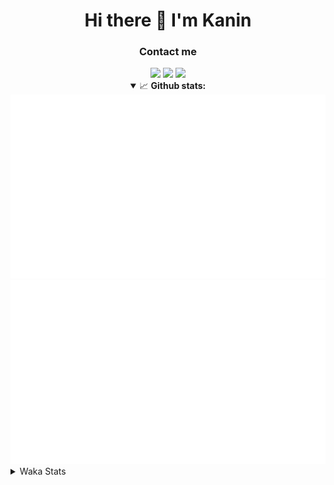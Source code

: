 <div align="center">
 <h1>Hi there 👋 I'm Kanin</h1>
 <h3>Contact me</h3>
 <a href="mailto:im@kanin.dev"><img src="https://img.shields.io/badge/gmail-%23D14836.svg?&style=for-the-badge&logo=gmail&logoColor=white"/></a>
 <a href="https://twitter.com/KaninDev"><img src="https://img.shields.io/badge/twitter-%231DA1F2.svg?&style=for-the-badge&logo=twitter&logoColor=white"/></a>
 <a href="https://www.linkedin.com/in/KaninDev"><img src="https://img.shields.io/badge/linkedin-%230077B5.svg?&style=for-the-badge&logo=linkedin&logoColor=white"/></a>
<details open>
  <summary>📈 <b>Github stats:</b></summary>
  <img src="https://github.com/Kanin/Kanin/blob/master/scripts/GitHubStats/generated/overview.svg"/>
  <img src="https://github.com/Kanin/Kanin/blob/master/scripts/GitHubStats/generated/languages.svg"/>
</details>
</div>

<details>
 <summary>Waka Stats</summary>

<!--START_SECTION:waka-->
![Code Time](http://img.shields.io/badge/Code%20Time-1%2C997%20hrs%2031%20mins-blue)

![Profile Views](http://img.shields.io/badge/Profile%20Views-7-blue)

![Lines of code](https://img.shields.io/badge/From%20Hello%20World%20I%27ve%20Written-821.0%20thousand%20lines%20of%20code-blue)

**🐱 My GitHub Data** 

> 📦 100.9 kB Used in GitHub's Storage 
 > 
> 🏆 212 Contributions in the Year 2023
 > 
> 🚫 Not Opted to Hire
 > 
> 📜 20 Public Repositories 
 > 
> 🔑 10 Private Repositories 
 > 
**I'm an Early 🐤** 

```text
🌞 Morning                2091 commits        ██████░░░░░░░░░░░░░░░░░░░   25.69 % 
🌆 Daytime                2429 commits        ███████░░░░░░░░░░░░░░░░░░   29.85 % 
🌃 Evening                2436 commits        ███████░░░░░░░░░░░░░░░░░░   29.93 % 
🌙 Night                  1182 commits        ████░░░░░░░░░░░░░░░░░░░░░   14.52 % 
```
📅 **I'm Most Productive on Monday** 

```text
Monday                   1575 commits        █████░░░░░░░░░░░░░░░░░░░░   19.35 % 
Tuesday                  1056 commits        ███░░░░░░░░░░░░░░░░░░░░░░   12.98 % 
Wednesday                755 commits         ██░░░░░░░░░░░░░░░░░░░░░░░   09.28 % 
Thursday                 1221 commits        ████░░░░░░░░░░░░░░░░░░░░░   15.00 % 
Friday                   1284 commits        ████░░░░░░░░░░░░░░░░░░░░░   15.78 % 
Saturday                 780 commits         ██░░░░░░░░░░░░░░░░░░░░░░░   09.58 % 
Sunday                   1467 commits        █████░░░░░░░░░░░░░░░░░░░░   18.03 % 
```


📊 **This Week I Spent My Time On** 

```text
🕑︎ Time Zone: America/New_York

💬 Programming Languages: 
Python                   4 hrs 52 mins       ███████████████████░░░░░░   77.23 % 
GitIgnore file           58 mins             ████░░░░░░░░░░░░░░░░░░░░░   15.36 % 
.env file                8 mins              █░░░░░░░░░░░░░░░░░░░░░░░░   02.34 % 
requirements.txt         7 mins              █░░░░░░░░░░░░░░░░░░░░░░░░   02.01 % 
Bash                     6 mins              ░░░░░░░░░░░░░░░░░░░░░░░░░   01.74 % 

🔥 Editors: 
PyCharm                  6 hrs 18 mins       █████████████████████████   100.00 % 

🐱‍💻 Projects: 
BB-CommunityBot          2 hrs 57 mins       ████████████░░░░░░░░░░░░░   46.95 % 
OhioBot                  2 hrs 4 mins        ████████░░░░░░░░░░░░░░░░░   32.94 % 
Bot                      1 hr 7 mins         ████░░░░░░░░░░░░░░░░░░░░░   17.93 % 
Unknown Project          4 mins              ░░░░░░░░░░░░░░░░░░░░░░░░░   01.30 % 
Naila.py                 2 mins              ░░░░░░░░░░░░░░░░░░░░░░░░░   00.72 % 

💻 Operating System: 
Windows                  6 hrs 18 mins       █████████████████████████   100.00 % 
```

**I Mostly Code in Python** 

```text
Python                   26 repos            ██████████████░░░░░░░░░░░   57.78 % 
Java                     7 repos             ████░░░░░░░░░░░░░░░░░░░░░   15.56 % 
JavaScript               4 repos             ██░░░░░░░░░░░░░░░░░░░░░░░   08.89 % 
Kotlin                   2 repos             █░░░░░░░░░░░░░░░░░░░░░░░░   04.44 % 
HTML                     2 repos             █░░░░░░░░░░░░░░░░░░░░░░░░   04.44 % 
```



**Timeline**

![Lines of Code chart](https://raw.githubusercontent.com/Kanin/Kanin/master/assets/bar_graph.png)


 Last Updated on 01/07/2023 19:33:44 UTC
<!--END_SECTION:waka-->
</details>
